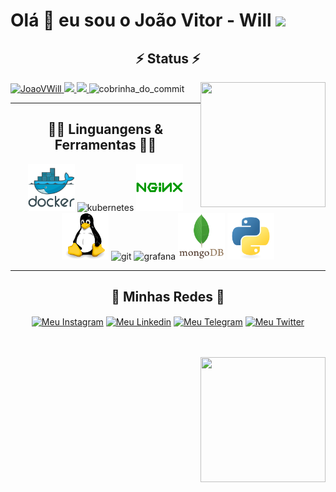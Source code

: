    <b><h1>Olá 👋 eu sou o João Vitor - Will <img src="https://github.com/JoaoVWill/JoaoVWill/blob/main/Emojis/Hello.png?raw=true" width="50"></b></h1>
   
<h2 align="center"><b>⚡ Status ⚡</b></h2>
  <div align="left">
  <a href="https://github.com/JoaoVWill" title="Go to Source">
      <img width=500 src="https://github-readme-streak-stats.herokuapp.com/?user=JoaoVWill&theme=radical&border_radius=20px&hide_border=true" alt="JoaoVWill" />
      <img width=500 src="https://github-readme-stats.vercel.app/api?username=JoaoVWill&show_icons=true&theme=radical&border_radius=20px&border_color=61dafb&hide_border=true" />
      <img width=500 src="https://github-readme-stats.vercel.app/api/top-langs/?username=JoaoVWill&show_icons=true&theme=radical&border_radius=20px&border_color=61dafb&hide_border=true"/>
      <img src="https://media.giphy.com/media/bGgsc5mWoryfgKBx1u/giphy.gif" align="right" width="200" height="200">
    </a>

<img title="cobrinha_do_commit" src="https://github.com/JoaoVWill/JoaoVWill/blob/output/github-contribution-grid-snake.svg">

  </div>

<hr>

<h2 align="center"><b>👨‍💻 Linguangens & Ferramentas 👨‍💻</b></h2>

<div align="center">

   <img src="https://raw.githubusercontent.com/devicons/devicon/master/icons/docker/docker-original-wordmark.svg" alt="docker" width="75" height="75" title="Docker" target="_blank">
   <img src="https://www.vectorlogo.zone/logos/kubernetes/kubernetes-icon.svg" alt="kubernetes" width="75" height="75" title="Kubernetes" target="_blank">
   <img src="https://raw.githubusercontent.com/devicons/devicon/master/icons/nginx/nginx-original.svg" alt="nginx" width="75" height="75" title="Nginx" target="_blank">
   <img src="https://raw.githubusercontent.com/devicons/devicon/master/icons/linux/linux-original.svg" alt="linux" width="75" height="75" title="Linux" target="_blank">
   <img src="https://www.vectorlogo.zone/logos/git-scm/git-scm-icon.svg" alt="git" width="75" height="75" title="Git" target="_blank">
   <img src="https://www.vectorlogo.zone/logos/grafana/grafana-icon.svg" alt="grafana" width="75" height="75" title="Grafana" target="_blank"> 
   <img src="https://raw.githubusercontent.com/devicons/devicon/master/icons/mongodb/mongodb-original-wordmark.svg" alt="mongodb" width="75" height="75" title="MongoDB" target="_blank">
   <img src="https://raw.githubusercontent.com/devicons/devicon/master/icons/python/python-original.svg" alt="python" width="75" height="75" title="Python" target="_blank">
</div>

<hr>

<h2 align="center"><b> 📱 Minhas Redes 📱 </b></h2>

<div align="center">
   <a href="https://www.instagram.com/_ojoaozinhowill_/" target="blank"><img align="center" src="https://img.shields.io/badge/Instagram-E4405F?style=for-the-badge&logo=instagram&logoColor=white" title="Meu Instagram" /></a>
   <a href="https://www.linkedin.com/in/joao-vitor-de-souza/" target="blank"><img align="center" src="https://img.shields.io/badge/LinkedIn-0077B5?style=for-the-badge&logo=linkedin&logoColor=white" title="Meu Linkedin" /></a>
   <a href="https://t.me/joao_will" target="blank"><img align="center" src="https://img.shields.io/badge/Telegram-2CA5E0?style=for-the-badge&logo=telegram&logoColor=white" title="Meu Telegram" /></a>
   <a href="https://twitter.com/TheBigLittleWil" target="blank"><img align="center" src="https://img.shields.io/badge/Twitter-1DA1F2?style=for-the-badge&logo=twitter&logoColor=white" title="Meu Twitter" /></a>
</div>

<br><br>
   <img align="right" width="200" height="200" style="" src="https://github.com/JoaoVWill/JoaoVWill/blob/main/Emojis/Readme.png?raw=true">
<!-- 
<br><br>
  <a align="left" href="https://github.com/zumrudu-anka/Algorithms" title="Algorithms"><img align="left" height="115" src="https://github-readme-stats.vercel.app/api/pin/?username=zumrudu-anka&repo=Algorithms&theme=react&border_color=61dafb&border_radius=10"></a>
  <a align="right" href="https://github.com/zumrudu-anka/DataStructures" title="Data Structures"><img align="right" height="115" src="https://github-readme-stats.vercel.app/api/pin/?username=zumrudu-anka&repo=DataStructures&theme=react&border_color=61dafb&border_radius=10"></a> -->